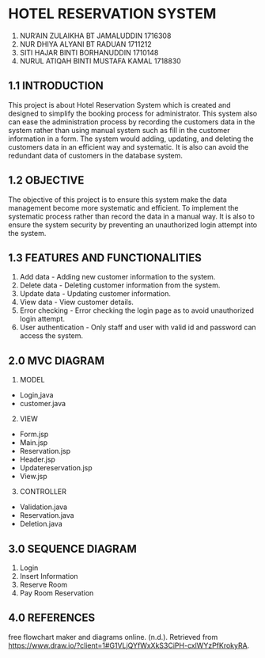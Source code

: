 # HOTEL RESERVATION SYSTEM

1) NUR’AIN ZULAIKHA BT JAMALUDDIN   1716308
2) NUR DHIYA ALYANI BT RADUAN       1711212
3) SITI HAJAR BINTI BORHANUDDIN     1710148
4) NURUL ATIQAH BINTI MUSTAFA KAMAL 1718830

## 1.1 INTRODUCTION

This project is about Hotel Reservation System which is created and designed to simplify the booking process for administrator. This system also can ease the administration process by recording the customers data in the system rather than using manual system such as fill in the customer information in a form. The system would adding, updating, and deleting the customers data in an efficient way and systematic. It is also can avoid the redundant data of customers in the database system.


## 1.2 OBJECTIVE
	
The objective of this project is to ensure this system make the data management become more systematic and efficient. To implement the systematic process rather than record the data in a manual way. It is also to ensure the system security by preventing an unauthorized login attempt into the system.

## 1.3 FEATURES AND FUNCTIONALITIES

1) Add data - Adding new customer information to the system.
2) Delete data - Deleting customer information from the system.
3) Update data - Updating customer information.
4) View data - View customer details.
5) Error checking - Error checking the login page as to avoid unauthorized login attempt.
6) User authentication - Only staff and user with valid id and password can access the system.

## 2.0 MVC DIAGRAM

1) MODEL
- Login,java
- customer.java

2) VIEW
- Form.jsp
- Main.jsp
- Reservation.jsp
- Header.jsp
- Updatereservation.jsp
- View.jsp 

3) CONTROLLER
- Validation.java
- Reservation.java
- Deletion.java

## 3.0 SEQUENCE DIAGRAM
1. Login
2. Insert Information
3. Reserve Room
4. Pay Room Reservation

## 4.0 REFERENCES
free flowchart maker and diagrams online. (n.d.). Retrieved from https://www.draw.io/?client=1#G1VLjQYfWxXkS3CiPH-cxlWYzPfKrokyRA. 

